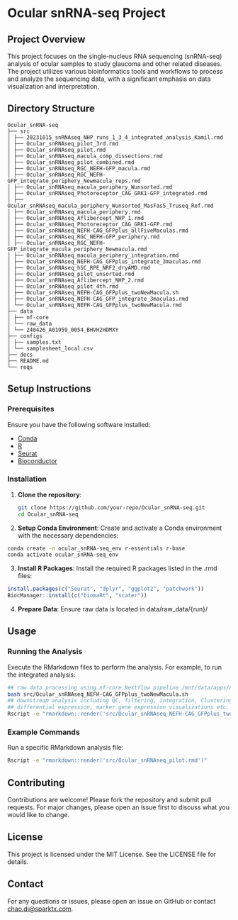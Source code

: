 # Ocular snRNA-seq Project

## Project Overview

This project focuses on the single-nucleus RNA sequencing (snRNA-seq) analysis of ocular samples to study glaucoma and other related diseases. The project utilizes various bioinformatics tools and workflows to process and analyze the sequencing data, with a significant emphasis on data visualization and interpretation.

## Directory Structure
```
Ocular_snRNA-seq
├── src
│ ├── 20231015_snRNAseq_NHP_runs_1_3_4_integrated_analysis_Kamil.rmd
│ ├── Ocular_snRNAseq_pilot_3rd.rmd
│ ├── Ocular_snRNAseq_pilot.rmd
│ ├── Ocular_snRNAseq_macula_comp_dissections.rmd
│ ├── Ocular_snRNAseq_pilot_combined.rmd
│ ├── Ocular_snRNAseq_RGC_NEFH-GFP_macula.rmd
│ ├── Ocular_snRNAseq_RGC_NEFH-GFP_integrate_periphery_Newmacula_reps.rmd
│ ├── Ocular_snRNAseq_macula_periphery_Wunsorted.rmd
│ ├── Ocular_snRNAseq_Photoreceptor_CAG_GRK1-GFP_integrated.rmd
│ ├── Ocular_snRNAseq_macula_periphery_Wunsorted_MasFas5_Truseq_Ref.rmd
│ ├── Ocular_snRNAseq_macula_periphery.rmd
│ ├── Ocular_snRNAseq_Aflibercept_NHP_1.rmd
│ ├── Ocular_snRNAseq_Photoreceptor_CAG_GRK1-GFP.rmd
│ ├── Ocular_snRNAseq_NEFH-CAG_GFPplus_allFiveMaculas.rmd
│ ├── Ocular_snRNAseq_RGC_NEFH-GFP_periphery.rmd
│ ├── Ocular_snRNAseq_RGC_NEFH-GFP_integrate_macula_periphery_Newmacula.rmd
│ ├── Ocular_snRNAseq_macula_periphery_integration.rmd
│ ├── Ocular_snRNAseq_NEFH-CAG_GFPplus_integrate_3maculas.rmd
│ ├── Ocular_snRNAseq_hSC_RPE_NRF2_dryAMD.rmd
│ ├── Ocular_snRNAseq_pilot_unsorted.rmd
│ ├── Ocular_snRNAseq_Aflibercept_NHP_2.rmd
│ ├── Ocular_snRNAseq_pilot_4th.rmd
│ ├── Ocular_snRNAseq_NEFH-CAG_GFPplus_twoNewMacula.sh
│ ├── Ocular_snRNAseq_NEFH-CAG_GFP_integrate_3maculas.rmd
│ └── Ocular_snRNAseq_NEFH-CAG_GFPplus_twoNewMacula.rmd
├── data
│ ├── nf-core
│ └── raw_data
│ └── 240426_A01959_0054_BHVH2HDMXY
├── configs
│ ├── samples.txt
│ └── samplesheet_local.csv
├── docs
├── README.md
└── reqs
```

## Setup Instructions

### Prerequisites

Ensure you have the following software installed:
- [Conda](https://docs.conda.io/en/latest/miniconda.html)
- [R](https://www.r-project.org/)
- [Seurat](https://satijalab.org/seurat/)
- [Bioconductor](https://www.bioconductor.org/)

### Installation

1. **Clone the repository**:
   ```sh
   git clone https://github.com/your-repo/Ocular_snRNA-seq.git
   cd Ocular_snRNA-seq
2. **Setup Conda Environment**:
Create and activate a Conda environment with the necessary dependencies:
```sh
conda create -n ocular_snRNA-seq_env r-essentials r-base
conda activate ocular_snRNA-seq_env
```

3. **Install R Packages**:
Install the required R packages listed in the .rmd files:

```r
install.packages(c("Seurat", "dplyr", "ggplot2", "patchwork"))
BiocManager::install(c("biomaRt", "scater"))
```

4. **Prepare Data**:
Ensure raw data is located in data/raw_data/{run}/

## Usage

### Running the Analysis
Execute the RMarkdown files to perform the analysis. For example, to run the integrated analysis:

```sh
## raw data processing using nf-core Nextflow pipeline /mnt/data/apps/nf-core/scrnaseq
bash src/Ocular_snRNAseq_NEFH-CAG_GFPplus_twoNewMacula.sh
## downstream analysis including QC, filtering, integration, Clustering, cell type annotation, 
## differential expression, marker gene expression visualizations etc.
Rscript -e "rmarkdown::render('src/Ocular_snRNAseq_NEFH-CAG_GFPplus_twoNewMacula.rmd')"
```

### Example Commands
Run a specific RMarkdown analysis file:

```sh
Rscript -e "rmarkdown::render('src/Ocular_snRNAseq_pilot.rmd')"
```

## Contributing

Contributions are welcome! Please fork the repository and submit pull requests. For major changes, please open an issue first to discuss what you would like to change.

## License

This project is licensed under the MIT License. See the LICENSE file for details.

## Contact

For any questions or issues, please open an issue on GitHub or contact chao.di@sparktx.com.